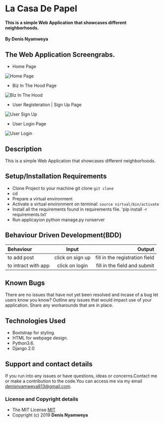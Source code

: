 # La Casa De Papel

#### This is a simple Web Application that showcases different neighborhoods.

#### By **Denis Nyamweya**

## The Web Application Screengrabs.

* Home Page

![Home Page](static/media/home.png)

* Biz In The Hood Page

![Biz In The Hood](static/media/biz.png)

* User Registeration | Sign Up Page

![User Sign Up](static/media/register.png)

* User Login Page

![User Login](static/media/login.png)

## Description
This is a simple Web Application that showcases different neighborhoods.

## Setup/Installation Requirements
* Clone Project to your machine git clone `git clone`
* cd 
* Prepare a virtual environment
* Activate a virtual environment on terminal: `source virtual/bin/activate`
* Install all the requirements found in requirements file. 'pip install -r requirements.txt'
* Run applicayion python manage.py runserver
## Behaviour Driven Development(BDD)

| Behaviour | Input | Output |
| :---------------- | :---------------: | ------------------: |
| to add post | click on sign up |  fill in the registration field |
| to intract with app | click on login | fill in the field  and submit |
## Known Bugs
There are no issues that have not yet been resolved and incase of a bug  let users know you know? Outline any issues that would impact use of your application. Share any workarounds that are in place. 

## Technologies Used
* Bootstrap for styling.
* HTML for webpage design.
* Python3.6.
* Django 2.0

## Support and contact details
 If you run into any issues or have questions, ideas or concerns.Contact me or make a contribution to the code.You can access me via my email denisnyamweya813@gmail.com.
### License and Copyright details
* The MIT License [MIT](LICENSE)
* Copyright (c) 2019 **Denis Nyamweya**